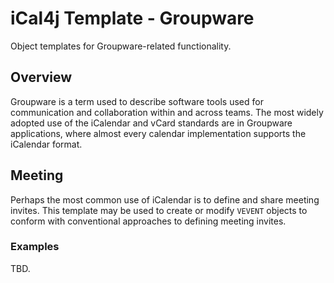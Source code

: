 # iCal4j Template - Groupware

Object templates for Groupware-related functionality.

## Overview

Groupware is a term used to describe software tools used for communication and collaboration within and across teams. The most widely adopted use of
the iCalendar and vCard standards are in Groupware applications, where almost every calendar implementation supports the iCalendar format.

## Meeting

Perhaps the most common use of iCalendar is to define and share meeting invites. This template may be used to create or modify `VEVENT` objects to
conform with conventional approaches to defining meeting invites.

### Examples

TBD.
